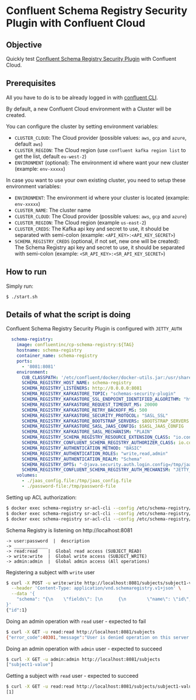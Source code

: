 # Confluent Schema Registry Security Plugin with Confluent Cloud

## Objective

Quickly test [Confluent Schema Registry Security Plugin](https://docs.confluent.io/current/confluent-security-plugins/schema-registry/introduction.html#sr-security-plugin) with Confluent Cloud.

## Prerequisites

All you have to do is to be already logged in with [confluent CLI](https://docs.confluent.io/confluent-cli/current/overview.html#confluent-cli-overview).

By default, a new Confluent Cloud environment with a Cluster will be created.

You can configure the cluster by setting environment variables:

* `CLUSTER_CLOUD`: The Cloud provider (possible values: `aws`, `gcp` and `azure`, default `aws`)
* `CLUSTER_REGION`: The Cloud region (use `confluent kafka region list` to get the list, default `eu-west-2`)
* `ENVIRONMENT` (optional): The environment id where want your new cluster (example: `env-xxxxx`) 

In case you want to use your own existing cluster, you need to setup these environment variables:

* `ENVIRONMENT`: The environment id where your cluster is located (example: `env-xxxxx`) 
* `CLUSTER_NAME`: The cluster name
* `CLUSTER_CLOUD`: The Cloud provider (possible values: `aws`, `gcp` and `azure`)
* `CLUSTER_REGION`: The Cloud region (example `us-east-2`)
* `CLUSTER_CREDS`: The Kafka api key and secret to use, it should be separated with semi-colon (example: `<API_KEY>:<API_KEY_SECRET>`)
* `SCHEMA_REGISTRY_CREDS` (optional, if not set, new one will be created): The Schema Registry api key and secret to use, it should be separated with semi-colon (example: `<SR_API_KEY>:<SR_API_KEY_SECRET>`)

## How to run


Simply run:

```
$ ./start.sh
```

## Details of what the script is doing


Confluent Schema Registry Security Plugin is configured with `JETTY_AUTH`

```yml
  schema-registry:
    image: confluentinc/cp-schema-registry:${TAG}
    hostname: schema-registry
    container_name: schema-registry
    ports:
      - '8081:8081'
    environment:
      CUB_CLASSPATH: '/etc/confluent/docker/docker-utils.jar:/usr/share/java/cp-base-new/*:/usr/share/java/confluent-security/schema-registry/*:/usr/share/java/schema-registry/*'
      SCHEMA_REGISTRY_HOST_NAME: schema-registry
      SCHEMA_REGISTRY_LISTENERS: http://0.0.0.0:8081
      SCHEMA_REGISTRY_KAFKASTORE_TOPIC: "schemas-security-plugin"
      SCHEMA_REGISTRY_KAFKASTORE_SSL_ENDPOINT_IDENTIFIED_ALGORITHM: "https"
      SCHEMA_REGISTRY_KAFKASTORE_REQUEST_TIMEOUT_MS: 20000
      SCHEMA_REGISTRY_KAFKASTORE_RETRY_BACKOFF_MS: 500
      SCHEMA_REGISTRY_KAFKASTORE_SECURITY_PROTOCOL: "SASL_SSL"
      SCHEMA_REGISTRY_KAFKASTORE_BOOTSTRAP_SERVERS: $BOOTSTRAP_SERVERS
      SCHEMA_REGISTRY_KAFKASTORE_SASL_JAAS_CONFIG: $SASL_JAAS_CONFIG
      SCHEMA_REGISTRY_KAFKASTORE_SASL_MECHANISM: "PLAIN"
      SCHEMA_REGISTRY_SCHEMA_REGISTRY_RESOURCE_EXTENSION_CLASS: "io.confluent.kafka.schemaregistry.security.SchemaRegistrySecurityResourceExtension"
      SCHEMA_REGISTRY_CONFLUENT_SCHEMA_REGISTRY_AUTHORIZER_CLASS: io.confluent.kafka.schemaregistry.security.authorizer.schemaregistryacl.SchemaRegistryAclAuthorizer
      SCHEMA_REGISTRY_AUTHENTICATION_METHOD: "BASIC"
      SCHEMA_REGISTRY_AUTHENTICATION_ROLES: "write,read,admin"
      SCHEMA_REGISTRY_AUTHENTICATION_REALM: "Schema"
      SCHEMA_REGISTRY_OPTS: "-Djava.security.auth.login.config=/tmp/jaas_config.file"
      SCHEMA_REGISTRY_CONFLUENT_SCHEMA_REGISTRY_AUTH_MECHANISM: "JETTY_AUTH"
    volumes:
      - ./jaas_config.file:/tmp/jaas_config.file
      - ./password-file:/tmp/password-file
```

Setting up ACL authorization:

```bash
$ docker exec schema-registry sr-acl-cli --config /etc/schema-registry/schema-registry.properties --add -s '*' -p read -o SUBJECT_READ
$ docker exec schema-registry sr-acl-cli --config /etc/schema-registry/schema-registry.properties --add -s '*' -p write -o SUBJECT_WRITE
$ docker exec schema-registry sr-acl-cli --config /etc/schema-registry/schema-registry.properties --add -s '*' -p admin -o '*'
```

Schema Registry is listening on http://localhost:8081

```
-> user:password  |  description
-> _____________
-> read:read    |  Global read access (SUBJECT_READ)
-> write:write  |  Global write access (SUBJECT_WRITE)
-> admin:admin  |  Global admin access (All operations)
```

Registering a subject with `write` user

```bash
$ curl -X POST -u write:write http://localhost:8081/subjects/subject1-value/versions \
  --header 'Content-Type: application/vnd.schemaregistry.v1+json' \
  --data '{
    "schema": "{\n    \"fields\": [\n      {\n        \"name\": \"id\",\n        \"type\": \"long\"\n      },\n      {\n        \"default\": null,\n        \"name\": \"first_name\",\n        \"type\": [\n          \"null\",\n          \"string\"\n        ]\n      },\n      {\n        \"default\": null,\n        \"name\": \"last_name\",\n        \"type\": [\n          \"null\",\n          \"string\"\n        ]\n      },\n      {\n        \"default\": null,\n        \"name\": \"email\",\n        \"type\": [\n          \"null\",\n          \"string\"\n        ]\n      },\n      {\n        \"default\": null,\n        \"name\": \"gender\",\n        \"type\": [\n          \"null\",\n          \"string\"\n        ]\n      },\n      {\n        \"default\": null,\n        \"name\": \"ip_address\",\n        \"type\": [\n          \"null\",\n          \"string\"\n        ]\n      },\n      {\n        \"default\": null,\n        \"name\": \"last_login\",\n        \"type\": [\n          \"null\",\n          \"string\"\n        ]\n      },\n      {\n        \"default\": null,\n        \"name\": \"account_balance\",\n        \"type\": [\n          \"null\",\n          {\n            \"logicalType\": \"decimal\",\n            \"precision\": 64,\n            \"scale\": 2,\n            \"type\": \"bytes\"\n          }\n        ]\n      },\n      {\n        \"default\": null,\n        \"name\": \"country\",\n        \"type\": [\n          \"null\",\n          \"string\"\n        ]\n      },\n      {\n        \"default\": null,\n        \"name\": \"favorite_color\",\n        \"type\": [\n          \"null\",\n          \"string\"\n        ]\n      }\n    ],\n    \"name\": \"User\",\n    \"namespace\": \"com.example.users\",\n    \"type\": \"record\"\n  }"
}'
{"id":1}
```

Doing an admin operation with `read` user - expected to fail

```bash
$ curl -X GET -u read:read http://localhost:8081/subjects
{"error_code":40301,"message":"User is denied operation on this server."}
```

Doing an admin operation with `admin` user - expected to succeed

```bash
$ curl -X GET -u admin:admin http://localhost:8081/subjects
["subject1-value"]
```

Getting a subject with `read` user - expected to succeed

```bash
$ curl -X GET -u read:read http://localhost:8081/subjects/subject1-value/versions
[1]
```